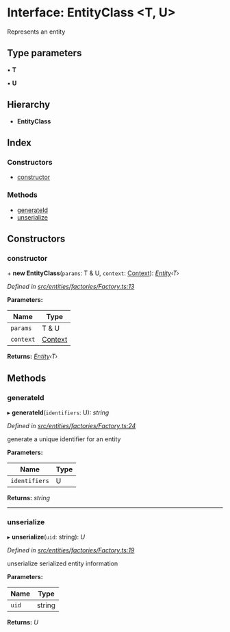 # Interface: EntityClass <**T, U**>

Represents an entity

## Type parameters

▪ **T**

▪ **U**

## Hierarchy

* **EntityClass**

## Index

### Constructors

* [constructor](entities.factories.entityclass.md#constructor)

### Methods

* [generateId](entities.factories.entityclass.md#generateid)
* [unserialize](entities.factories.entityclass.md#unserialize)

## Constructors

###  constructor

\+ **new EntityClass**(`params`: T & U, `context`: [Context](../classes/_context_.context.md)): *[Entity](../classes/entities.entity.md)‹T›*

*Defined in [src/entities/factories/Factory.ts:13](https://github.com/PolymathNetwork/polymath-sdk/blob/73ecb26/src/entities/factories/Factory.ts#L13)*

**Parameters:**

Name | Type |
------ | ------ |
`params` | T & U |
`context` | [Context](../classes/_context_.context.md) |

**Returns:** *[Entity](../classes/entities.entity.md)‹T›*

## Methods

###  generateId

▸ **generateId**(`identifiers`: U): *string*

*Defined in [src/entities/factories/Factory.ts:24](https://github.com/PolymathNetwork/polymath-sdk/blob/73ecb26/src/entities/factories/Factory.ts#L24)*

generate a unique identifier for an entity

**Parameters:**

Name | Type |
------ | ------ |
`identifiers` | U |

**Returns:** *string*

___

###  unserialize

▸ **unserialize**(`uid`: string): *U*

*Defined in [src/entities/factories/Factory.ts:19](https://github.com/PolymathNetwork/polymath-sdk/blob/73ecb26/src/entities/factories/Factory.ts#L19)*

unserialize serialized entity information

**Parameters:**

Name | Type |
------ | ------ |
`uid` | string |

**Returns:** *U*
